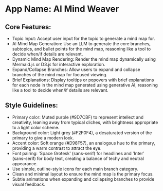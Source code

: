 # **App Name**: AI Mind Weaver

## Core Features:

- Topic Input: Accept user input for the topic to generate a mind map for.
- AI Mind Map Generation: Use an LLM to generate the core branches, subtopics, and bullet points for the mind map, reasoning like a tool to decide when/if details are relevant.
- Dynamic Mind Map Rendering: Render the mind map dynamically using Mermaid.js or D3.js for interactive exploration.
- Expand/Collapse Branches: Allow users to expand and collapse branches of the mind map for focused viewing.
- Brief Explanations: Display tooltips or popovers with brief explanations for each node in the mind map generated using generative AI, reasoning like a tool to decide when/if details are relevant.

## Style Guidelines:

- Primary color: Muted purple (#9D7CBF) to represent intellect and creativity, leaning away from typical cliches, with brightness appropriate to a light color scheme.
- Background color: Light grey (#F2F0F4), a desaturated version of the primary to give a modern look.
- Accent color: Soft orange (#D98F57), an analogous hue to the primary, providing a warm contrast to attract the eye.
- Font pairing: 'Space Grotesk' (sans-serif) for headlines and 'Inter' (sans-serif) for body text, creating a balance of techy and neutral appearance.
- Use simple, outline-style icons for each main branch category.
- Clean and minimal layout to ensure the mind map is the primary focus.
- Subtle animations when expanding and collapsing branches to provide visual feedback.